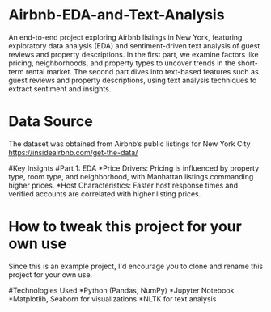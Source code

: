 # Airbnb-EDA-and-Text-Analysis
An end-to-end project exploring Airbnb listings in New York, featuring exploratory data analysis (EDA) and sentiment-driven text analysis of guest reviews and property descriptions.
In the first part, we examine factors like pricing, neighborhoods, and property types to uncover trends in the short-term rental market. The second part dives into text-based features such as guest reviews and property descriptions, using text analysis techniques to extract sentiment and insights.

# Data Source
The dataset was obtained from Airbnb’s public listings for New York City
https://insideairbnb.com/get-the-data/

#Key Insights
#Part 1: EDA
*Price Drivers: Pricing is influenced by property type, room type, and neighborhood, with Manhattan listings commanding higher prices.
*Host Characteristics: Faster host response times and verified accounts are correlated with higher listing prices.

# How to tweak this project for your own use
Since this is an example project, I'd encourage you to clone and rename this project for your own use.

#Technologies Used
*Python (Pandas, NumPy)
*Jupyter Notebook
*Matplotlib, Seaborn for visualizations
*NLTK for text analysis
